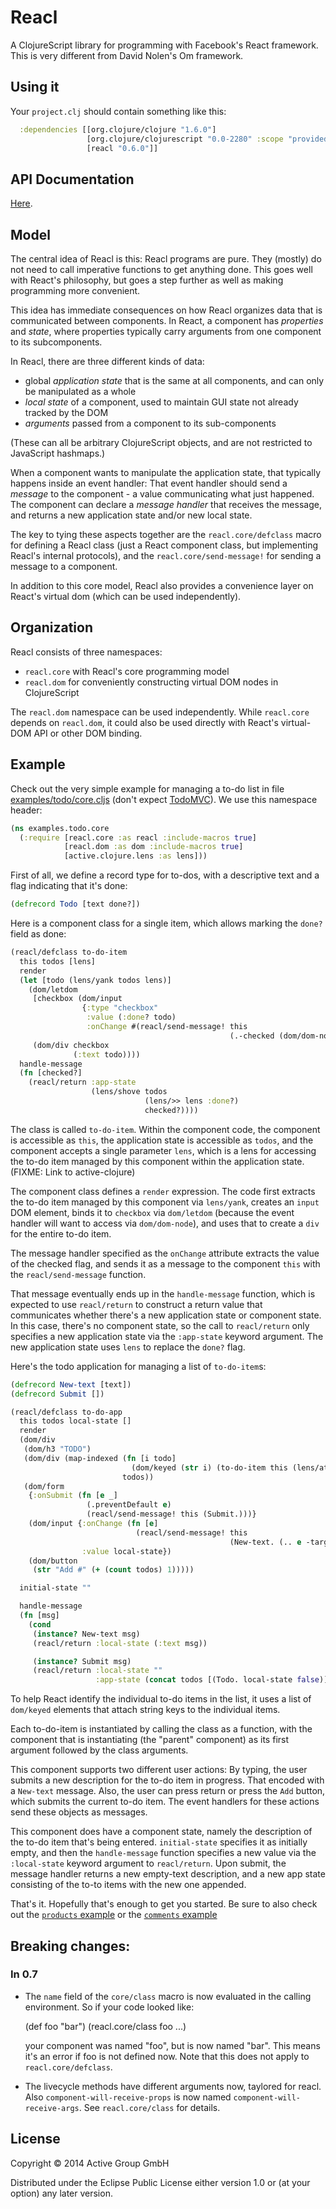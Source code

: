 # Reacl

A ClojureScript library for programming with Facebook's React
framework.  This is very different from David Nolen's Om framework.

## Using it

Your `project.clj` should contain something like this:

```clj
  :dependencies [[org.clojure/clojure "1.6.0"]
				 [org.clojure/clojurescript "0.0-2280" :scope "provided"]
				 [reacl "0.6.0"]]
```

## API Documentation

[Here](http://active-group.github.io/reacl/).

## Model

The central idea of Reacl is this: Reacl programs are pure.  They
(mostly) do not need to call imperative functions to get anything
done.  This goes well with React's philosophy, but goes a step further
as well as making programming more convenient.

This idea has immediate consequences on how Reacl organizes data that
is communicated between components.  In React, a component has
*properties* and *state*, where properties typically carry arguments
from one component to its subcomponents.

In Reacl, there are three different kinds of data:

- global *application state* that is the same at all components, and
  can only be manipulated as a whole
- *local state* of a component, used to maintain GUI state not already
  tracked by the DOM
- *arguments* passed from a component to its sub-components

(These can all be arbitrary ClojureScript objects, and are not
restricted to JavaScript hashmaps.)

When a component wants to manipulate the application state, that
typically happens inside an event handler: That event handler should
send a *message* to the component - a value communicating what just
happened.  The component can declare a *message handler* that receives
the message, and returns a new application state and/or new local
state.

The key to tying these aspects together are the `reacl.core/defclass`
macro for defining a Reacl class (just a React component class, but
implementing Reacl's internal protocols), and the
`reacl.core/send-message!` for sending a message to a component.

In addition to this core model, Reacl also provides a convenience
layer on React's virtual dom (which can be used independently).

## Organization

Reacl consists of three namespaces:

- `reacl.core` with Reacl's core programming model
- `reacl.dom` for conveniently constructing virtual DOM nodes in
  ClojureScript

The `reacl.dom` namespace can be used independently.
While `reacl.core` depends on `reacl.dom`, it could also be used
directly with React's virtual-DOM API or other DOM binding.

## Example

Check out the very simple example for managing a to-do list in file
[examples/todo/core.cljs](examples/todo/core.cljs)
(don't
expect [TodoMVC](http://todomvc.com/)).  We use this namespace header:

```clj
(ns examples.todo.core
  (:require [reacl.core :as reacl :include-macros true]
			[reacl.dom :as dom :include-macros true]
			[active.clojure.lens :as lens]))
```

First of all, we define a record type for to-dos, with a descriptive
text and a flag indicating that it's done:

```clj
(defrecord Todo [text done?])
```
    
Here is a component class for a single item, which allows marking the
`done?` field as done:

```clj
(reacl/defclass to-do-item
  this todos [lens]
  render
  (let [todo (lens/yank todos lens)]
	(dom/letdom
	 [checkbox (dom/input
				{:type "checkbox"
				 :value (:done? todo)
				 :onChange #(reacl/send-message! this
												 (.-checked (dom/dom-node this checkbox)))})]
	 (dom/div checkbox
			  (:text todo))))
  handle-message
  (fn [checked?]
	(reacl/return :app-state
				  (lens/shove todos
							  (lens/>> lens :done?)
							  checked?))))
```

The class is called `to-do-item`.  Within the component code, the
component is accessible as `this`, the application state is accessible
as `todos`, and the component accepts a single parameter `lens`, which
is a lens for accessing the to-do item managed by this component
within the application state. (FIXME: Link to active-clojure)

The component class defines a `render` expression.  The code first
extracts the to-do item managed by this component via `lens/yank`,
creates an `input` DOM element, binds it to `checkbox` via
`dom/letdom` (because the event handler will want to access via
`dom/dom-node`), and uses that to create a `div` for the entire to-do
item.

The message handler specified as the `onChange` attribute extracts the
value of the checked flag, and sends it as a message to the component
`this` with the `reacl/send-message` function.

That message eventually ends up in the `handle-message` function,
which is expected to use `reacl/return` to construct a return value
that communicates whether there's a new application state or component
state.  In this case, there's no component state, so the call to
`reacl/return` only specifies a new application state via the
`:app-state` keyword argument.  The new application state uses `lens`
to replace the `done?` flag.

Here's the todo application for managing a list of `to-do-item`s:

```clj
(defrecord New-text [text])
(defrecord Submit [])

(reacl/defclass to-do-app
  this todos local-state []
  render
  (dom/div
   (dom/h3 "TODO")
   (dom/div (map-indexed (fn [i todo]
						   (dom/keyed (str i) (to-do-item this (lens/at-index i))))
						 todos))
   (dom/form
	{:onSubmit (fn [e _]
				 (.preventDefault e)
				 (reacl/send-message! this (Submit.)))}
	(dom/input {:onChange (fn [e]
							(reacl/send-message! this
												 (New-text. (.. e -target -value))))
				:value local-state})
	(dom/button
	 (str "Add #" (+ (count todos) 1)))))

  initial-state ""

  handle-message
  (fn [msg]
	(cond
	 (instance? New-text msg)
	 (reacl/return :local-state (:text msg))

	 (instance? Submit msg)
	 (reacl/return :local-state ""
				   :app-state (concat todos [(Todo. local-state false)])))))
```
				   
To help React identify the individual to-do items in the list, it uses
a list of `dom/keyed` elements that attach string keys to the
individual items.

Each to-do-item is instantiated by calling the class as a function,
with the component that is instantiating (the "parent" component) as
its first argument followed by the class arguments.

This component supports two different user actions: By typing, the
user submits a new description for the to-do item in progress.  That
encoded with a `New-text` message.  Also, the user can press return or
press the `Add` button, which submits the current to-do item.  The
event handlers for these actions send these objects as messages.

This component does have a component state, namely the description of
the to-do item that's being entered.  `initial-state` specifies it as
initially empty, and then the `handle-message` function specifies a
new value via the `:local-state` keyword argument to `reacl/return`.
Upon submit, the message handler returns a new empty-text description,
and a new app state consisting of the to-to items with the new one
appended.

That's it.  Hopefully that's enough to get you started.  Be sure to
also check out the [`products` example](examples/products/core.cljs)
or the [`comments` example](examples/comments/core.cljs)

## Breaking changes:

### In 0.7

- The `name` field of the `core/class` macro is now evaluated in the
  calling environment. So if your code looked like:

    (def foo "bar")
    (reacl.core/class foo ...) 

  your component was named "foo", but is now named "bar". This means
  it's an error if foo is not defined now. Note that this does not
  apply to `reacl.core/defclass`.

- The livecycle methods have different arguments now, taylored for
  reacl. Also `component-will-receive-props` is now named
  `component-will-receive-args`. See `reacl.core/class` for details.

## License

Copyright © 2014 Active Group GmbH

Distributed under the Eclipse Public License either version 1.0 or (at
your option) any later version.
